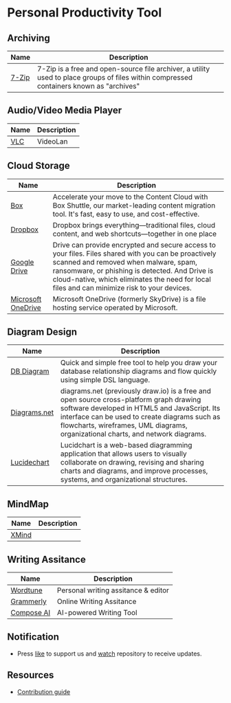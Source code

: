 # Personal Productivity Tool

## Archiving

| Name      | Description |
| ----------- | ----------- |
| [7-Zip](https://www.7-zip.org/)   | 7-Zip is a free and open-source file archiver, a utility used to place groups of files within compressed containers known as "archives" |

## Audio/Video Media Player

| Name      | Description |
| ----------- | ----------- |
| [VLC](https://www.videolan.org/)   | VideoLan |

## Cloud Storage

| Name      | Description |
| ----------- | ----------- |
| [Box](https://www.box.com/home)   | Accelerate your move to the Content Cloud with Box Shuttle, our market-leading content migration tool. It's fast, easy to use, and cost-effective. |
| [Dropbox](https://www.dropbox.com/)   | Dropbox brings everything—traditional files, cloud content, and web shortcuts—together in one place |
| [Google Drive](https://www.google.com/intl/en_in/drive/)   | Drive can provide encrypted and secure access to your files. Files shared with you can be proactively scanned and removed when malware, spam, ransomware, or phishing is detected. And Drive is cloud-native, which eliminates the need for local files and can minimize risk to your devices. |
| [Microsoft OneDrive](https://www.microsoft.com/en-in/microsoft-365/onedrive/online-cloud-storage)   | Microsoft OneDrive (formerly SkyDrive) is a file hosting service operated by Microsoft. |


## Diagram Design

| Name      | Description |
| ----------- | ----------- |
| [DB Diagram](https://dbdiagram.io/home)   | Quick and simple free tool to help you draw your database relationship diagrams and flow quickly using simple DSL language.  |
| [Diagrams.net](https://www.diagrams.net/)   | diagrams.net (previously draw.io) is a free and open source cross-platform graph drawing software developed in HTML5 and JavaScript. Its interface can be used to create diagrams such as flowcharts, wireframes, UML diagrams, organizational charts, and network diagrams.  |
| [Lucidechart](https://www.lucidchart.com/pages/)   | Lucidchart is a web-based diagramming application that allows users to visually collaborate on drawing, revising and sharing charts and diagrams, and improve processes, systems, and organizational structures.  |

## MindMap

| Name      | Description |
| ----------- | ----------- |
| [XMind](https://xmind.app/)   |  |

## Writing Assitance

| Name      | Description |
| ----------- | ----------- |
| [Wordtune](https://www.wordtune.com/)      | Personal writing assitance & editor       |
| [Grammerly](https://www.grammarly.com/)      | Online Writing Assitance       |
| [Compose AI](https://www.compose.ai/)      | AI-powered Writing Tool       |

## Notification
* Press [like](https://github.com/codewithmmak/QATools/stargazers) to support us and [watch](https://github.com/codewithmmak/QATools/subscription) repository to receive updates.

## Resources
* [Contribution guide](https://github.com/codewithmmak/QATools/blob/master/CONTRIBUTING.md)
